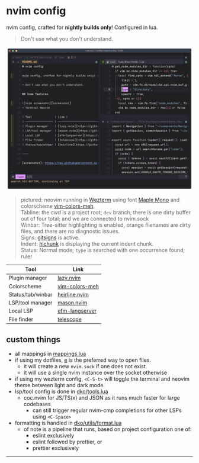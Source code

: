 # nvim config

nvim config, crafted for **nightly builds only**! Configured in lua.

> Don't use what you don't understand.

![nvim screenshot][screenshot]

> pictured: neovim running in [Wezterm](https://github.com/wez/wezterm)
> using font [Maple Mono](https://github.com/subframe7536/maple-font)
> and colorscheme [vim-colors-meh].  
> Tabline: the cwd is a project root; `dev` branch; there is one dirty buffer out of four total; and we are connected to nvim.sock  
> Winbar: Tree-sitter highlighting is enabled, orange filenames are dirty files, and there are no diagnostic issues.  
> Signs: [gitsigns](https://github.com/lewis6991/gitsigns.nvim) is active.  
> Indent: [hlchunk](https://github.com/shellRaining/hlchunk.nvim) is displaying the current indent chunk.  
> Status: Normal mode; `type` is searched with one occurrence found; ruler

| Tool              | Link             |
| ----------------- | ---------------- |
| Plugin manager    | [lazy.nvim]      |
| Colorscheme       | [vim-colors-meh] |
| Status/tab/winbar | [heirline.nvim]  |
| LSP/tool manager  | [mason.nvim]     |
| Local LSP         | [efm-langserver] |
| File finder       | [telescope]      |

## custom things

- all mappings in [mappings.lua](./lua/dko/mappings.lua)
- if using my dotfiles, [e](https://github.com/davidosomething/dotfiles/blob/dev/bin/e) is the preferred way to open files.
  - it will create a new `nvim.sock` if one does not exist
  - it will use a single nvim instance over the socket otherwise
- if using my wezterm config, `<C-S-t>` will toggle the terminal and neovim
  theme between light and dark mode.
- lsp/tool config is done in [dko/tools.lua](https://github.com/davidosomething/dotfiles/tree/dev/nvim/lua/dko/tools.lua)
  - coc.nvim for JS/TS(x) and JSON as it runs much faster for large codebases
    - can still trigger regular nvim-cmp completions for other LSPs using
      `<C-Space>`
- formatting is handled in [dko/utils/format.lua](https://github.com/davidosomething/dotfiles/blob/dev/nvim/lua/dko/utils/format.lua)
  - of note is a pipeline that runs, based on project configuration one of:
    - eslint exclusively
    - eslint followed by prettier, or
    - prettier exclusively

---

[screenshot]: https://raw.githubusercontent.com/davidosomething/dotfiles/dev/meta/nvim-potatosff.png
[lazy.nvim]: https://github.com/folke/lazy.nvim
[vim-colors-meh]: https://github.com/davidosomething/vim-colors-meh
[mason.nvim]: https://github.com/williamboman/mason.nvim
[efm-langserver]: https://github.com/mattn/efm-langserver
[telescope]: https://github.com/nvim-telescope/telescope.nvim
[heirline.nvim]: https://github.com/rebelot/heirline.nvim
